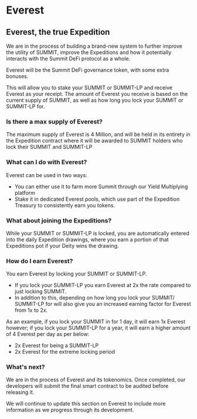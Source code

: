 # Everest

## Everest, the true Expedition

We are in the process of building a brand-new system to further improve the utility of SUMMIT, improve the Expeditions and how it potentially interacts with the Summit DeFi protocol as a whole.&#x20;

Everest will be the Summit DeFi governance token, with some extra bonuses.&#x20;

This will allow you to stake your SUMMIT or SUMMIT-LP and receive Everest as your receipt. The amount of Everest you receive is based on the current supply of SUMMIT, as well as how long you lock your SUMMIT or SUMMIT-LP for.

### Is there a max supply of Everest?

The maximum supply of Everest is 4 Million, and will be held in its entirety in the Expedition contract where it will be awarded to SUMMIT holders who lock their SUMMIT and SUMMIT-LP

### What can I do with Everest?

Everest can be used in two ways:

* You can either use it to farm more Summit through our Yield Multiplying platform
* Stake it in dedicated Everest pools, which use part of the Expedition Treasury to consistently earn you tokens.

### What about joining the Expeditions?

&#x20;While your SUMMIT or SUMMIT-LP is locked, you are automatically entered into the daily Expedition drawings, where you earn a portion of that Expeditions pot if your Deity wins the drawing.

### **How do I earn Everest?**

You earn Everest by locking your SUMMIT or SUMMIT-LP.

* If you lock your SUMMIT-LP you earn Everest at 2x the rate compared to just locking SUMMIT.
* In addition to this, depending on how long you lock your SUMMIT/ SUMMIT-LP for will also give you an increased earning factor for Everest from 1x to 2x.

As an example, if you lock your SUMMIT in for 1 day, it will earn 1x Everest however; if you lock your SUMMIT-LP for a year, it will earn a higher amount of 4 Everest per day as per below:

* 2x Everest for being a SUMMIT-LP
* 2x Everest for the extreme locking period

### What's next?

We are in the process of Everest and its tokenomics. Once completed, our developers will submit the final smart contract to be audited before releasing it.

We will continue to update this section on Everest to include more information as we progress through its development.

